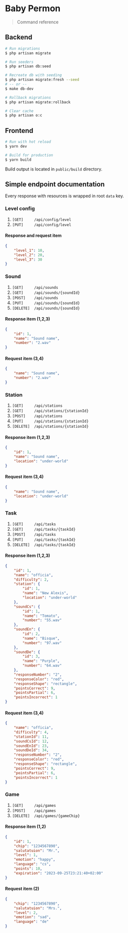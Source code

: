 # Baby Permon

> Command reference

## Backend

```bash
# Run migrations
$ php artisan migrate

# Run seeders
$ php artisan db:seed

# Recreate db with seeding
$ php artisan migrate:fresh --seed
# -- or --
$ make db-dev

# Rollback migrations
$ php artisan migrate:rollback

# Clear cache
$ php artisan o:c
```

## Frontend

```bash
# Run with hot reload
$ yarn dev

# Build for production
$ yarn build
```

Build output is located in `public/build` directory.

## Simple endpoint documentation

Every response with resources is wrapped in root `data` key.

### Level config

1. `[GET]     /api/config/level`
2. `[PUT]     /api/config/level`

#### Response and request item

```json
{
    "level_1": 10,
    "level_2": 20,
    "level_3": 30
}
```

### Sound

1. `[GET]     /api/sounds`
2. `[GET]     /api/sounds/{soundId}`
3. `[POST]    /api/sounds`
4. `[PUT]     /api/sounds/{soundId}`
5. `[DELETE]  /api/sounds/{soundId}`

#### Response item (1,2,3)

```json
{
    "id": 1,
    "name": "Sound name",
    "number": "2.wav"
}
```

#### Request item (3,4)

```json
{
    "name": "Sound name",
    "number": "2.wav"
}
```

### Station

1. `[GET]     /api/stations`
2. `[GET]     /api/stations/{stationId}`
3. `[POST]    /api/stations`
4. `[PUT]     /api/stations/{stationId}`
5. `[DELETE]  /api/stations/{stationId}`

#### Response item (1,2,3)

```json
{
    "id": 1,
    "name": "Sound name",
    "location": "under-world"
}
```

#### Request item (3,4)

```json
{
    "name": "Sound name",
    "location": "under-world"
}
```

### Task

1. `[GET]     /api/tasks`
2. `[GET]     /api/tasks/{taskId}`
3. `[POST]    /api/tasks`
4. `[PUT]     /api/tasks/{taskId}`
5. `[DELETE]  /api/tasks/{taskId}`

#### Response item (1,2,3)

```json
{
    "id": 1,
    "name": "officia",
    "difficulty": 2,
    "station": {
        "id": 1,
        "name": "New Alexis",
        "location": "under-world"
    },
    "soundCs": {
        "id": 1,
        "name": "Tomato",
        "number": "55.wav"
    },
    "soundEn": {
        "id": 2,
        "name": "Bisque",
        "number": "97.wav"
    },
    "soundDe": {
        "id": 3,
        "name": "Purple",
        "number": "64.wav"
    },
    "responseNumber": "2",
    "responseColor": "red",
    "responseShape": "rectangle",
    "pointsCorrect": 9,
    "pointsPartial": 6,
    "pointsIncorrect": 1
}
```

#### Request item (3,4)

```json
{
    "name": "officia",
    "difficulty": 4,
    "stationId": 11,
    "soundCsId": 12,
    "soundEnId": 23,
    "soundDeId": 34,
    "responseNumber": "2",
    "responseColor": "red",
    "responseShape": "rectangle",
    "pointsCorrect": 9,
    "pointsPartial": 6,
    "pointsIncorrect": 1
}
```

### Game

1. `[GET]     /api/games`
2. `[POST]    /api/games`
3. `[DELETE]  /api/games/{gameChip}`

#### Response item (1,2)

```json
{
    "id": 1,
    "chip": "1234567890",
    "salutatuion": "Mr.",
    "level": 1,
    "emotion": "happy",
    "language": "cs",
    "points": 10,
    "expiration": "2023-09-25T23:21:40+02:00"
}
```

#### Request item (2)

```json
{
    "chip": "1234567890",
    "salutatuion": "Mrs.",
    "level": 2,
    "emotion": "sad",
    "language": "de"
}
```
